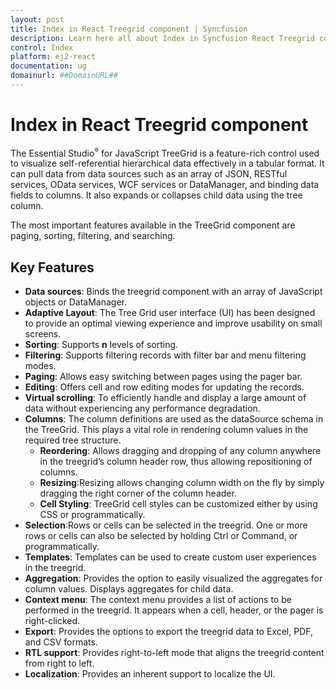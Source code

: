 ```yaml
---
layout: post
title: Index in React Treegrid component | Syncfusion
description: Learn here all about Index in Syncfusion React Treegrid component of Syncfusion Essential JS 2 and more.
control: Index 
platform: ej2-react
documentation: ug
domainurl: ##DomainURL##
---
```


# Index in React Treegrid component

The Essential Studio<sup style="font-size:70%">&reg;</sup> for JavaScript TreeGrid is a feature-rich control used to visualize self-referential hierarchical data effectively in a tabular format. It can pull data from data sources such as an array of JSON, RESTful services, OData services, WCF services or DataManager, and binding data fields to columns. It also expands or collapses child data using the tree column.

The most important features available in the TreeGrid component are paging, sorting, filtering, and searching.

## Key Features

* **Data sources**: Binds the treegrid component with an array of JavaScript objects or DataManager.
* **Adaptive Layout**: The Tree Grid user interface (UI) has been designed to provide an optimal viewing experience and improve usability on small screens.
* **Sorting**: Supports **n** levels of sorting.
* **Filtering**: Supports filtering records with filter bar and menu filtering modes.
* **Paging**: Allows easy switching between pages using the pager bar.
* **Editing**: Offers cell and row editing modes for updating the records.
* **Virtual scrolling**: To efficiently handle and display a large amount of data without experiencing any performance degradation.
* **Columns**: The column definitions are used as the dataSource schema in the TreeGrid. This plays a vital role in rendering column values in the required tree structure.
    * **Reordering**: Allows dragging and dropping of any column anywhere in the treegrid’s column header row, thus allowing repositioning of columns.
    * **Resizing**:Resizing allows changing column width on the fly by simply dragging the right corner of the column header.
    * **Cell Styling**: TreeGrid cell styles can be customized either by using CSS or programmatically.
* **Selection**:Rows or cells can be selected in the treegrid. One or more rows or cells can also be selected by holding Ctrl or Command, or programmatically.
* **Templates**: Templates can be used to create custom user experiences in the treegrid.
* **Aggregation**: Provides the option to easily visualized the aggregates for column values. Displays aggregates for child data.
* **Context menu**: The context menu provides a list of actions to be performed in the treegrid. It appears when a cell, header, or the pager is right-clicked.
* **Export**: Provides the options to export the treegrid data to Excel, PDF, and CSV formats.
* **RTL support**: Provides right-to-left mode that aligns the treegrid content from right to left.
* **Localization**: Provides an inherent support to localize the UI.
